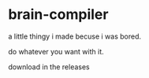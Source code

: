 # brain-compiler
a little thingy i made becuse i was bored.

do whatever you want with it.

download in the releases
